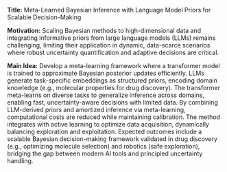 **Title:** Meta-Learned Bayesian Inference with Language Model Priors for Scalable Decision-Making  

**Motivation:** Scaling Bayesian methods to high-dimensional data and integrating informative priors from large language models (LLMs) remains challenging, limiting their application in dynamic, data-scarce scenarios where robust uncertainty quantification and adaptive decisions are critical.  

**Main Idea:** Develop a meta-learning framework where a transformer model is trained to approximate Bayesian posterior updates efficiently. LLMs generate task-specific embeddings as structured priors, encoding domain knowledge (e.g., molecular properties for drug discovery). The transformer meta-learns on diverse tasks to generalize inference across domains, enabling fast, uncertainty-aware decisions with limited data. By combining LLM-derived priors and amortized inference via meta-learning, computational costs are reduced while maintaining calibration. The method integrates with active learning to optimize data acquisition, dynamically balancing exploration and exploitation. Expected outcomes include a scalable Bayesian decision-making framework validated in drug discovery (e.g., optimizing molecule selection) and robotics (safe exploration), bridging the gap between modern AI tools and principled uncertainty handling.